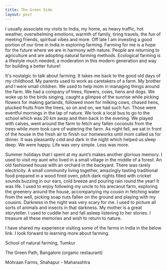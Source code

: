 ```yaml
---
title: The Green Side
layout: post
---
```


I usually associate my visits to India, my home, as heavy traffic, hot weather, overwhelming emotions, warmth of family, tiring travels, the fun of meeting friends, spiritual vibes and more. Off late I am investing a good portion of our time in India in exploring farming. Farming for me is a hope for the future where we are in harmony with nature. People are returning to agriculture and are adopting natural farming methods. Ecological farming is a lifestyle much needed, a moderation  in this modern generation and way for building a better future!

It's nostalgic to talk about farming. It takes me back to the good old days of my childhood. My parents used to work as caretakers of a farm. My brother and I were small children. We used to help mom in managing things around the farm. We had a company of trees, flowers, cows, hens and dogs. We woke up to the birds singing, caught a glimpse of the sunrise while picking flowers for making garlands, followed mom for milking cows, chased hens, plucked fruits from the trees, so on and on, we had such fun. Those were eventful mornings in the lap of nature. We took a local bus to go to the school which was 20 km away and then back in the evening. We played with calves, went around the farm to fetch any fallen coconuts from the trees while mom took care of watering the farm. As night fell, we sat in front of the house in the fresh air to finish our homeworks until mom called us for dinner. It was pleasantly cold and dark in the night which helped us sleep deep. We were happy. Life was very simple. Less was more. 

Summer holidays that I spent at my aunt’s makes another glorious memory. I used to visit my aunt who lived in a small village in the middle of a forest.  An old fashioned house with an orchard in the backyard. There was rarely electricity. A small community living together, amazingly tasting traditional food prepared in a wood fired oven, pitch dark nights filled with cricket sounds buzzing in our ears, cold breeze and pouring rain round the year! It was life. I used to enjoy following my uncle to his arecanut farm, exploring the greenery around the house, accompanying my cousin in fetching water from the well, picking soap nuts fallen on the ground and playing with my cousins. Darkness in the night was very scary for me. I used to picture all sorts of animals and insects in that darkness. My mother is a great storyteller. I used to cuddle her and fall asleep listening to her stories. I treasure all these memories and wish to return to nature.

I have shared my experience visiting some of the farms in India in the below link. I look forward to learning more about farming.

School of natural farming, Tumkur

The Green Path, Bangalore (organic restaurant)

Mohraan Farms, Shahapur - Maharashtra
